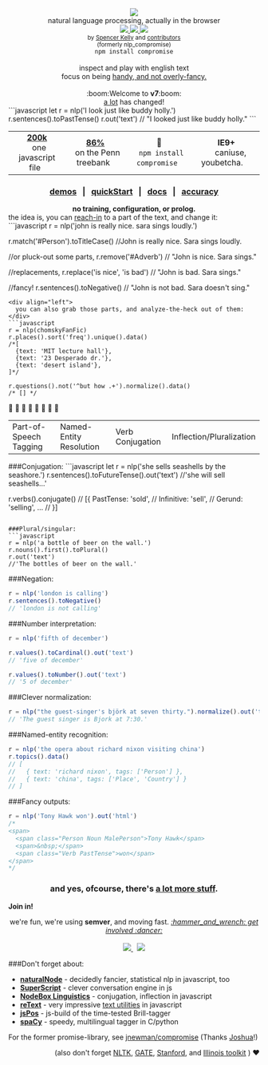 <div align="center">
  <img src="https://cloud.githubusercontent.com/assets/399657/21955696/46e882d4-da3e-11e6-94a6-720c34e27df7.jpg" />
  <div>natural language processing, actually in the browser</div>
  <a href="https://www.codacy.com/app/spencerkelly86/nlp_compromise">
    <img src="https://api.codacy.com/project/badge/grade/82cc8ebd98b64ed199d7be6021488062" />
  </a>
  <a href="https://npmjs.org/package/compromise">
    <img src="https://img.shields.io/npm/v/compromise.svg?style=flat-square" />
  </a>
  <a href="https://nodejs.org/api/documentation.html#documentation_stability_index">
    <img src="https://img.shields.io/badge/stability-experimental-orange.svg?style=flat-square" />
  </a>
</div>
<div align="center">
  <sub>
    by
    <a href="https://github.com/spencermountain">Spencer Kelly</a> and
    <a href="https://github.com/nlp-compromise/compromise/graphs/contributors">
      contributors
    </a>
  </sub>
</div>
<div align="center">
  <sub>(formerly nlp_compromise)</sub>
</div>
<div align="center">
  <code>npm install compromise</code>
</div>
<br/>
<div align="center">
  inspect and play with english text
  <div>
    focus on being <a href="https://github.com/nlp-compromise/compromise/wiki/Justification">handy, and not overly-fancy.</a>
  </div>
</div>
<br/>
<div align="center">
  :boom:Welcome to <b>v7</b>:boom:
  <div>
    <a href="https://github.com/nlp-compromise/compromise/wiki/v7-upgrade-instructions">a lot</a>
    has changed!
  </div>
</div>
```javascript
let r = nlp('I look just like buddy holly.')
  r.sentences().toPastTense()
  r.out('text')
// "I looked just like buddy holly."
```

<div align="center">
  <table align="center">
    <tr align="center">
      <td align="center">
        <b>
          <a href="https://unpkg.com/compromise@latest/builds/compromise.min.js">
            200k
          </a>
        </b>
        <div>
           &nbsp; one javascript file &nbsp;
        </div>
      </td>
      <td align="center">
        <div>
          <b>
            <a href="https://github.com/nlp-compromise/compromise/wiki/Accuracy">
              86%
            </a>
          </b>
          <div>
            &nbsp; on the Penn treebank &nbsp;
         </div>
      </td>
      <td align="center">
        <b>🙏</b>
        <div>
          &nbsp; <code>npm install compromise</code> &nbsp;
        </div>
      </td>
      <td align="center">
        <b>IE9+</b>
        <div>
           &nbsp; &nbsp;  caniuse, youbetcha. &nbsp;  &nbsp;
        </div>
      </td>
    </tr>
  </table>
</div>
<h3 align="center">
  <a href="http://nlpcompromise.com">demos</a>
  <span>&nbsp; | &nbsp;</span>
  <a href="https://github.com/nlp-compromise/compromise/wiki/Getting-Started">quickStart</a>
  <span>&nbsp; | &nbsp;</span>
  <a href="https://github.com/nlp-compromise/compromise/wiki/API">docs</a>
  <span>&nbsp; | &nbsp;</span>
  <a href="https://github.com/nlp-compromise/compromise/wiki/Accuracy">accuracy</a>
</h3>
<div align="center">
  <b>no training, configuration, or prolog.</b>
</div>

<div align="left">
  the idea is, you can <a href="https://github.com/nlp-compromise/compromise/wiki/Match-syntax">reach-in</a> to a part of the text, and change it:
</div>
```javascript
r = nlp('john is really nice. sara sings loudly.')

r.match('#Person').toTitleCase()
//John is really nice. Sara sings loudly.

//or pluck-out some parts,
r.remove('#Adverb')
// "John is nice. Sara sings."

//replacements,
r.replace('is nice', 'is bad')
// "John is bad. Sara sings."

//fancy!
r.sentences().toNegative()
// "John is not bad. Sara doesn't sing."
```
<div align="left">
  you can also grab those parts, and analyze-the-heck out of them:
</div>
```javascript
r = nlp(chomskyFanFic)
r.places().sort('freq').unique().data()
/*[
  {text: 'MIT lecture hall'},
  {text: '23 Desperado dr.'},
  {text: 'desert island'},
]*/

r.questions().not('^but how .+').normalize().data()
/* [] */
```
🤗 🤗 🤗 🤗 🤗 🤗 🤗 🤗
<table align="center">
  <tr>
    <td>Part-of-Speech Tagging</td>
    <td>Named-Entity Resolution</td>
    <td>Verb Conjugation</td>
    <td>Inflection/Pluralization</td>
  </tr>
</table>
###Conjugation:
```javascript
let r = nlp('she sells seashells by the seashore.')
r.sentences().toFutureTense().out('text')
//'she will sell seashells...'

r.verbs().conjugate()
// [{ PastTense: 'sold',
//    Infinitive: 'sell',
//    Gerund: 'selling', ...
// }]
```

###Plural/singular:
```javascript
r = nlp('a bottle of beer on the wall.')
r.nouns().first().toPlural()
r.out('text')
//'The bottles of beer on the wall.'
```

###Negation:
```javascript
r = nlp('london is calling')
r.sentences().toNegative()
// 'london is not calling'
```

###Number interpretation:
```javascript
r = nlp('fifth of december')

r.values().toCardinal().out('text')
// 'five of december'

r.values().toNumber().out('text')
// '5 of december'
```

###Clever normalization:
```javascript
r = nlp("the guest-singer's björk at seven thirty.").normalize().out('text')
// 'The guest singer is Bjork at 7:30.'
```

###Named-entity recognition:
```javascript
r = nlp('the opera about richard nixon visiting china')
r.topics().data()
// [
//   { text: 'richard nixon', tags: ['Person'] },
//   { text: 'china', tags: ['Place', 'Country'] }
// ]
```

###Fancy outputs:
```javascript
r = nlp('Tony Hawk won').out('html')
/*
<span>
  <span class="Person Noun MalePerson">Tony Hawk</span>
  <span>&nbsp;</span>
  <span class="Verb PastTense">won</span>
</span>
*/
```
<h3 align="center">
  and yes, ofcourse, there's <a href="https://github.com/nlp-compromise/compromise/wiki/API">a lot more stuff</a>.
</h3>

<b>Join in!</b>
<div align="center">
  we're fun, we're using <b>semver</b>, and moving fast.
  <i>
    <a href="https://github.com/nlp-compromise/compromise/wiki/Contributing">
  :hammer_and_wrench: get involved :dancer: </a>
  </i>
</div>
<br/>
<div align="center">
  <a href="https://www.youtube.com/watch?v=tk_JGu2AbJY">
    <img src="http://img.youtube.com/vi/tk_JGu2AbJY/mqdefault.jpg"/>
  </a>
  <span> &nbsp; </span>
  <a href="https://www.youtube.com/watch?v=WuPVS2tCg8s">
    <img src="http://img.youtube.com/vi/WuPVS2tCg8s/mqdefault.jpg"/>
  </a>
</div>

###Don't forget about:
* **[naturalNode](https://github.com/NaturalNode/natural)** - decidedly fancier, statistical nlp in javascript, too
* **[SuperScript](http://superscriptjs.com/)** - clever conversation engine in js
* **[NodeBox Linguistics](https://www.nodebox.net/code/index.php/Linguistics)** - conjugation, inflection in javascript
* **[reText](https://github.com/wooorm/retext)** - very impressive [text utilities](https://github.com/wooorm/retext/blob/master/doc/plugins.md) in javascript
* **[jsPos](https://code.google.com/archive/p/jspos/)** - js-build of the time-tested Brill-tagger
* **[spaCy](https://spacy.io/)** - speedy, multilingual tagger in C/python

For the former promise-library, see [jnewman/compromise](https://github.com/jnewman/compromise)
(Thanks [Joshua](https://github.com/jnewman)!)

<div align="right">
(also don't forget
<a href="http://www.nltk.org/">NLTK</a>,
<a href="https://gate.ac.uk">GATE</a>,
<a href="http://nlp.stanford.edu/software/lex-parser.shtml">Stanford</a>,
and
<a href="http://cogcomp.cs.illinois.edu/page/software/">Illinois toolkit</a>
)
❤️️
</div>
